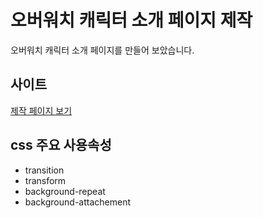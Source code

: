 # 오버워치 캐릭터 소개 페이지 제작
오버워치 캐릭터 소개 페이지를 만들어 보았습니다.

## 사이트
<a href="https://tangerine-snickerdoodle-242cf0.netlify.app/" target="_blank">제작 페이지 보기</a>

## css 주요 사용속성
- transition
- transform
- background-repeat
- background-attachement

